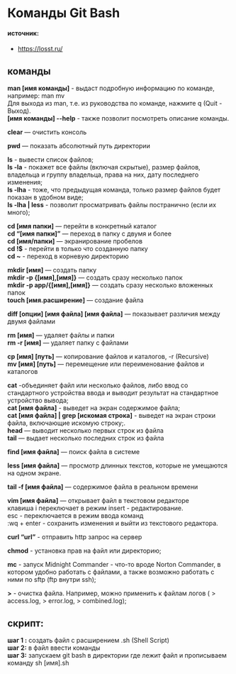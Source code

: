 # Команды Git Bash  

#### источник:   
- https://losst.ru/  

## команды   
**man [имя команды]** - выдаст подробную информацию по команде, например: man mv  
Для выхода из man, т.е. из руководства по команде, нажмите q (Quit - Выход).   
**[имя команды] --help** - также позволит посмотреть описание команды.  

**clear** — очистить консоль  

**pwd** — показать абсолютный путь директории  

**ls** - вывести список файлов;  
**ls -la** - покажет все файлы (включая скрытые), размер файлов, владельца и группу владельца, права на них, дату последнего изменения;  
**ls -lha** - тоже, что предыдущая команда, только размер файлов будет показан в удобном виде;  
**ls -lha | less** - позволит просматривать файлы постранично (если их много);  

**cd [имя папки]** — перейти в конкретный каталог  
**cd “[имя папки]”** — переход в папку с двумя и более  
**cd [имя/папки]** — экранирование пробелов  
**cd !$** - перейти в только что созданную папку  
**cd ~** - переход в корневую директорию  

**mkdir [имя]** — создать папку  
**mkdir -p {[имя],[имя]}** —  создать сразу несколько папок  
**mkdir -p app/{[имя],[имя]}** — создать сразу несколько вложенных папок  
**touch [имя.расширение]** — создание файла  

**diff [опции] [имя файла] [имя файла]** — показывает различия между двумя файлами  

**rm [имя]**  — удаляет файлы и папки   
**rm -r [имя]**  — удаляет папку с файлами  

**cp [имя] [путь]** — копирование файлов и каталогов, -r (Recursive)  
**mv [имя] [путь]** — перемещение или переименование файлов и каталогов  



**cat** -объединяет файл или несколько файлов, либо ввод со стандартного устройства ввода и выводит результат на стандартное устройство вывода;  
**cat [имя файла]** - выведет на экран содержимое файла;  
**cat [имя файла] | grep [искомая строка]** - выведет на экран строки файла, включающие искомую строку;.  
**head** — выводит несколько первых строк из файла  
**tail** — выдает несколько последних строк из файла  

**find [имя файла]** — поиск файла в системе  

**less [имя файла]** — просмотр длинных текстов, которые не умещаются на одном экране.  

**tail -f [имя файла]** — содержимое файла в реальном времени  
   
**vim [имя файла]** — открывает файл в текстовом редакторе  
клавиша i переключает в режим insert - редактирование.  
esc - переключается в режим ввода команд  
:wq + enter - сохранить изменения и выйти из текстового редактора.  

**curl “url”** - отправить http запрос на сервер  

**chmod** - установка прав на файл или директорию;  

**mc** - запуск Midnight Commander - что-то вроде Norton Commander, в котором удобно работать с файлами, а также возможно работать с ними по sftp (ftp внутри ssh);  

**>** - очистка файла. Например, можно применить к файлам логов ( > access.log, > error.log, > combined.log);  

## скрипт: 
**шаг 1 :** создать файл с расширением .sh (Shell Script)  
**шаг 2:** в файл ввести команды  
**шаг 3:** запускаем git bash в директории где лежит файл и прописываем команду sh [имя].sh  

